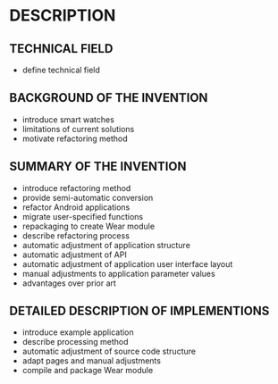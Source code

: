 # DESCRIPTION

## TECHNICAL FIELD

- define technical field

## BACKGROUND OF THE INVENTION

- introduce smart watches
- limitations of current solutions
- motivate refactoring method

## SUMMARY OF THE INVENTION

- introduce refactoring method
- provide semi-automatic conversion
- refactor Android applications
- migrate user-specified functions
- repackaging to create Wear module
- describe refactoring process
- automatic adjustment of application structure
- automatic adjustment of API
- automatic adjustment of application user interface layout
- manual adjustments to application parameter values
- advantages over prior art

## DETAILED DESCRIPTION OF IMPLEMENTIONS

- introduce example application
- describe processing method
- automatic adjustment of source code structure
- adapt pages and manual adjustments
- compile and package Wear module

